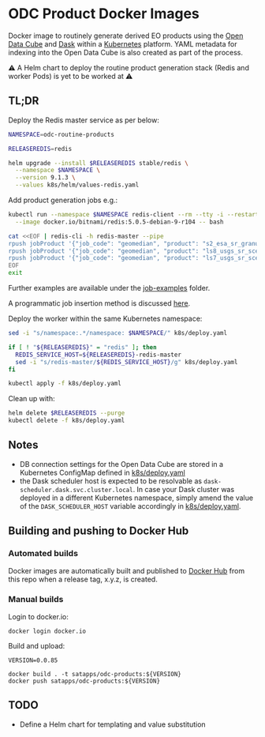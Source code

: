 # ODC Product Docker Images

Docker image to routinely generate derived EO products using the [Open Data Cube](https://www.opendatacube.org/) and [Dask](https://dask.org/) within a [Kubernetes](https://kubernetes.io/) platform. YAML metadata for indexing into the Open Data Cube is also created as part of the process.

:warning: A Helm chart to deploy the routine product generation stack (Redis and worker Pods) is yet to be worked at :warning:

## TL;DR

Deploy the Redis master service as per below:

```bash
NAMESPACE=odc-routine-products

RELEASEREDIS=redis

helm upgrade --install $RELEASEREDIS stable/redis \
  --namespace $NAMESPACE \
  --version 9.1.3 \
  --values k8s/helm/values-redis.yaml
```

Add product generation jobs e.g.:

```bash
kubectl run --namespace $NAMESPACE redis-client --rm --tty -i --restart='Never' \
  --image docker.io/bitnami/redis:5.0.5-debian-9-r104 -- bash

cat <<EOF | redis-cli -h redis-master --pipe
rpush jobProduct '{"job_code": "geomedian", "product": "s2_esa_sr_granule", "latitude_from": "-17.5", "latitude_to": "-17.0", "longitude_from": "176.5", "longitude_to": "177.0", "time_from": "2019-01-01", "time_to": "2019-12-31", "query_crs": "EPSG:3460", "output_crs": "EPSG:3460", "prefix": "common_sensing/fiji/sentinel_2_geomedian/2019"}'
rpush jobProduct '{"job_code": "geomedian", "product": "ls8_usgs_sr_scene", "latitude_from": "-17.0", "latitude_to": "-16.0", "longitude_from": "176.0", "longitude_to": "177.0", "time_from": "2019-01-01", "time_to": "2019-12-31", "query_crs": "EPSG:3460", "output_crs": "EPSG:3460", "prefix": "common_sensing/fiji/landsat_8_geomedian/2019"}'
rpush jobProduct '{"job_code": "geomedian", "product": "ls7_usgs_sr_scene", "latitude_from": "-18.0", "latitude_to": "-17.0", "longitude_from": "178.0", "longitude_to": "179.0", "time_from": "2013-01-01", "time_to": "2013-12-31", "query_crs": "EPSG:3460", "output_crs": "EPSG:3460", "prefix": "common_sensing/fiji/landsat_7_geomedian/2013"}'
EOF
exit
```

Further examples are available under the [job-examples](job-examples) folder.

A programmatic job insertion method is discussed [here](https://github.com/SatelliteApplicationsCatapult/ard-docker-images/tree/master/job-insert#using-kubernetes). 

Deploy the worker within the same Kubernetes namespace:

```bash
sed -i "s/namespace:.*/namespace: $NAMESPACE/" k8s/deploy.yaml

if [ ! "${RELEASEREDIS}" = "redis" ]; then
  REDIS_SERVICE_HOST=${RELEASEREDIS}-redis-master
  sed -i "s/redis-master/${REDIS_SERVICE_HOST}/g" k8s/deploy.yaml
fi

kubectl apply -f k8s/deploy.yaml
```

Clean up with:

```bash
helm delete $RELEASEREDIS --purge
kubectl delete -f k8s/deploy.yaml
```

## Notes
- DB connection settings for the Open Data Cube are stored in a Kubernetes ConfigMap defined in [k8s/deploy.yaml](k8s/deploy.yaml)
- the Dask scheduler host is expected to be resolvable as `dask-scheduler.dask.svc.cluster.local`. In case your Dask cluster was deployed in a different Kubernetes namespace, simply amend the value of the `DASK_SCHEDULER_HOST` variable accordingly in [k8s/deploy.yaml](k8s/deploy.yaml).

## Building and pushing to Docker Hub

### Automated builds

Docker images are automatically built and published to [Docker Hub](https://hub.docker.com/u/satapps) from this repo when a release tag, x.y.z, is created.

### Manual builds

Login to docker.io:

```
docker login docker.io
```

Build and upload:

```
VERSION=0.0.85

docker build . -t satapps/odc-products:${VERSION}
docker push satapps/odc-products:${VERSION}
```

## TODO
- Define a Helm chart for templating and value substitution

